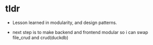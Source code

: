 # tldr

- Lesson learned in modularity, and design patterns.

- next step is to make backend and frontend modular so i can swap file_crud and crud(duckdb)
